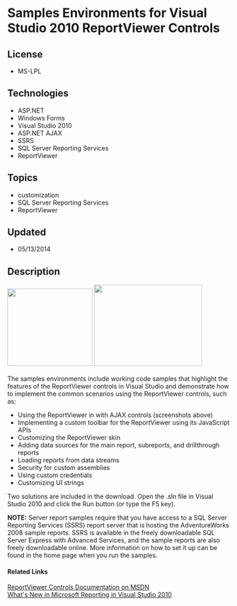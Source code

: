 # Samples Environments for Visual Studio 2010 ReportViewer Controls
## License
- MS-LPL
## Technologies
- ASP.NET
- Windows Forms
- Visual Studio 2010
- ASP.NET AJAX
- SSRS
- SQL Server Reporting Services
- ReportViewer
## Topics
- customization
- SQL Server Reporting Services
- ReportViewer
## Updated
- 05/13/2014
## Description

<p><span id="ctl00_ctl00_Content_TabContentPanel_Content_wikiSourceLabel"><span id="ctl00_ctl00_Content_TabContentPanel_Content_wikiSourceLabel"><img id="114526" src="http://i1.code.msdn.s-msft.com/samples-environment-for-f6cf8f53/image/file/114526/1/ajax30pct.png" alt="" width="192" height="175">
<img id="114527" src="http://i1.code.msdn.s-msft.com/samples-environment-for-f6cf8f53/image/file/114527/1/popup30pct.png" alt="" width="244" height="184"></span><br>
<br>
The samples environments include working code samples that highlight the features of the ReportViewer controls in Visual Studio and demonstrate how to implement the common scenarios using the ReportViewer controls, such as:</span></p>
<ul>
<li><span>Using the ReportViewer in with AJAX controls (screenshots above)</span>
</li><li><span>Implementing a custom toolbar for the ReportViewer using its JavaScript APIs</span>
</li><li><span>Customizing the ReportViewer skin</span> </li><li><span>Adding data sources for the main report, subreports, and drillthrough reports</span>
</li><li><span>Loading reports from data streams</span> </li><li><span>Security for custom assemblies</span> </li><li><span>Using custom credentials</span> </li><li><span>Customizing UI strings</span> </li></ul>
<p><span id="ctl00_ctl00_Content_TabContentPanel_Content_wikiSourceLabel">Two solutions are included in the download. O</span>pen the .sln file in Visual Studio 2010 and click the Run button (or type the F5 key).</p>
<p><strong>NOTE:</strong> Server report samples require that you have access to a SQL Server Reporting Services (SSRS) report server that is hosting the AdventureWorks 2008 sample reports. SSRS is available in the freely downloadable SQL Server Express with
 Advanced Services, and the sample reports are also freely downloadable online. More information on how to set it up can be found in the home page when you run the samples.</p>
<h4>Related Links</h4>
<p><a class="externalLink" href="http://msdn.microsoft.com/en-us/library/ms251671.aspx">ReportViewer Controls Documentation on MSDN</a><br>
<a class="externalLink" href="http://msdn.microsoft.com/en-us/library/ee960138.aspx">What's New in Microsoft Reporting in Visual Studio 2010</a></p>
